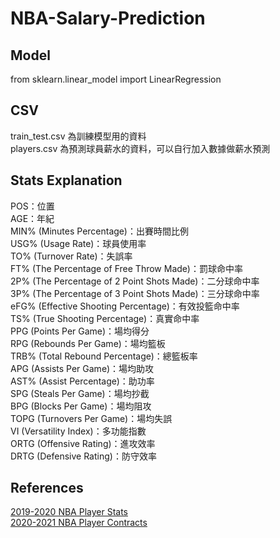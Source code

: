 # NBA-Salary-Prediction

## Model

from sklearn.linear_model import LinearRegression

## CSV

train_test.csv 為訓練模型用的資料  
players.csv 為預測球員薪水的資料，可以自行加入數據做薪水預測

## Stats Explanation

POS：位置  
AGE：年紀  
MIN% (Minutes Percentage)：出賽時間比例  
USG% (Usage Rate)：球員使用率  
TO% (Turnover Rate)：失誤率  
FT% (The Percentage of Free Throw Made)：罰球命中率  
2P% (The Percentage of 2 Point Shots Made)：二分球命中率  
3P% (The Percentage of 3 Point Shots Made)：三分球命中率  
eFG% (Effective Shooting Percentage)：有效投籃命中率  
TS% (True Shooting Percentage)：真實命中率  
PPG (Points Per Game)：場均得分  
RPG (Rebounds Per Game)：場均籃板  
TRB% (Total Rebound Percentage)：總籃板率  
APG (Assists Per Game)：場均助攻  
AST% (Assist Percentage)：助功率  
SPG (Steals Per Game)：場均抄截  
BPG (Blocks Per Game)：場均阻攻  
TOPG (Turnovers Per Game)：場均失誤  
VI (Versatility Index)：多功能指數  
ORTG (Offensive Rating)：進攻效率  
DRTG (Defensive Rating)：防守效率

## References

[2019-2020 NBA Player Stats](https://www.nbastuffer.com/2019-2020-nba-player-stats/?fbclid=IwAR39T8Fgda17UaHTFp49NUTkxITmBVd5yR0LSpHWNSI_Rmg1IVa57yy3qg8)  
[2020-2021 NBA Player Contracts](https://www.basketball-reference.com/contracts/players.html)
